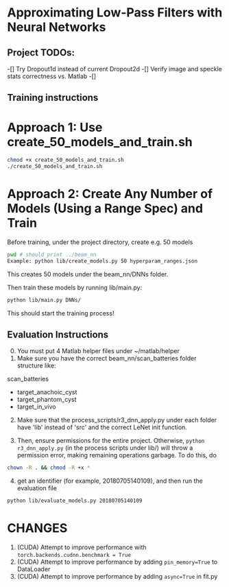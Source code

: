 # Approximating Low-Pass Filters with Neural Networks

## Project TODOs:

-[] Try Dropout1d instead of current Dropout2d
-[] Verify image and speckle stats correctness vs. Matlab
-[] 

## Training instructions


# Approach 1: Use create_50_models_and_train.sh
```sh
chmod +x create_50_models_and_train.sh
./create_50_models_and_train.sh
```

# Approach 2: Create Any Number of Models (Using a Range Spec) and Train
Before training, under the project directory, create e.g. 50 models

```sh
pwd # should print ../beam_nn
Example: python lib/create_models.py 50 hyperparam_ranges.json
```

This creates 50 models under the beam_nn/DNNs folder.

Then train these models by running lib/main.py:

```sh
python lib/main.py DNNs/
```

This should start the training process!

## Evaluation Instructions

0. You must put 4 Matlab helper files under ~/matlab/helper
1. Make sure you have the correct beam_nn/scan_batteries folder structure like:

scan_batteries
- target_anachoic_cyst
- target_phantom_cyst
- target_in_vivo

2. Make sure that the process_scripts/r3_dnn_apply.py under each folder have 'lib' instead of 'src' and the correct LeNet init function.

3. Then, ensure permissions for the entire project. Otherwise, `python r3_dnn_apply.py` (in the process scripts under lib/) will throw a permission error, making remaining operations garbage. To do this, do

```sh
chown -R . && chmod -R +x *
```

4. get an identifier (for example, 20180705140109), and then run the evaluation file
```sh
python lib/evaluate_models.py 20180705140109
```

# CHANGES
1. (CUDA) Attempt to improve performance with `torch.backends.cudnn.benchmark = True`
1. (CUDA) Attempt to improve performance by adding `pin_memory=True` to DataLoader
1. (CUDA) Attempt to improve performance by adding `async=True` in fit.py
